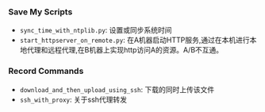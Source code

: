 ### Save My Scripts

* `sync_time_with_ntplib.py`: 设置或同步系统时间
* `start_httpserver_on_remote.py`: 在A机器启动HTTP服务,通过在本机进行本地代理和远程代理,在B机器上实现http访问A的资源。A/B不互通。


### Record Commands

* `download_and_then_upload_using_ssh`: 下载的同时上传该文件
* `ssh_with_proxy`: 关于ssh代理转发
